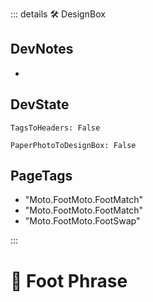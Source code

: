 ::: details 🛠 <dev>DesignBox</dev>

## DevNotes

-

## DevState

`TagsToHeaders: False`

`PaperPhotoToDesignBox: False`

<h2>PageTags</h2>

- "Moto.FootMoto.FootMatch"
- "Moto.FootMoto.FootMatch"
- "Moto.FootMoto.FootSwap"

:::

# 🔷 <moto>Foot Phrase</moto>